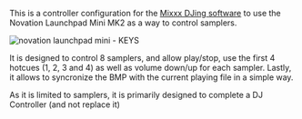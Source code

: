 This is a controller configuration for the [Mixxx DJing software](https://mixxx.org/) to use the Novation Launchpad Mini MK2 as a way to control samplers.

![novation launchpad mini - KEYS](https://github.com/user-attachments/assets/428cc27b-ce3e-45d4-975c-2cb559cf3304)

It is designed to control 8 samplers, and allow play/stop, use the first 4 hotcues (1, 2, 3 and 4) as well as volume down/up for each sampler. Lastly, it allows to syncronize the BMP with the current playing file in a simple way.

As it is limited to samplers, it is primarily designed to complete a DJ Controller (and not replace it)

